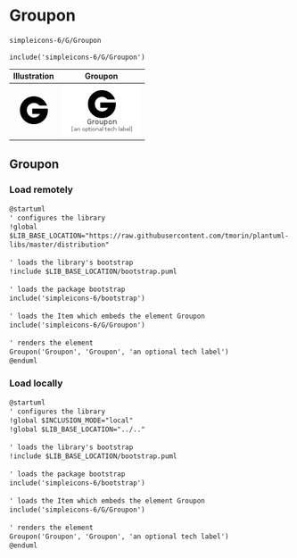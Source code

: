 # Groupon


```text
simpleicons-6/G/Groupon
```

```text
include('simpleicons-6/G/Groupon')
```



| Illustration | Groupon |
| :---: | :---: |
| ![illustration for Illustration](../../simpleicons-6/G/Groupon.png) | ![illustration for Groupon](../../simpleicons-6/G/Groupon.Local.png) |




## Groupon

### Load remotely
```plantuml
@startuml
' configures the library
!global $LIB_BASE_LOCATION="https://raw.githubusercontent.com/tmorin/plantuml-libs/master/distribution"

' loads the library's bootstrap
!include $LIB_BASE_LOCATION/bootstrap.puml

' loads the package bootstrap
include('simpleicons-6/bootstrap')

' loads the Item which embeds the element Groupon
include('simpleicons-6/G/Groupon')

' renders the element
Groupon('Groupon', 'Groupon', 'an optional tech label')
@enduml
```

### Load locally
```plantuml
@startuml
' configures the library
!global $INCLUSION_MODE="local"
!global $LIB_BASE_LOCATION="../.."

' loads the library's bootstrap
!include $LIB_BASE_LOCATION/bootstrap.puml

' loads the package bootstrap
include('simpleicons-6/bootstrap')

' loads the Item which embeds the element Groupon
include('simpleicons-6/G/Groupon')

' renders the element
Groupon('Groupon', 'Groupon', 'an optional tech label')
@enduml
```

